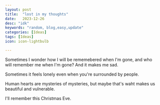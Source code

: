 ```yaml
---
layout: post
title:  "lost in my thoughts"
date:   2023-12-26
desc: "idk"
keywords: "random, blog,easy,update"
categories: [Ideas]
tags: [Ideas]
icon: icon-lightbulb

---
```


Sometimes I wonder how I will be rememebered when I'm gone, and who will remember me when I'm gone?
And it makes me sad.

Sometimes it feels lonely even when you're surrounded by people.

Human hearts are mysteries of mysteries, but maybe that's waht makes us beautiful and vulnerable. 

I'll remember this Christmas Eve.  


